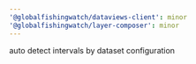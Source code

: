 ```yaml
---
'@globalfishingwatch/dataviews-client': minor
'@globalfishingwatch/layer-composer': minor
---
```


auto detect intervals by dataset configuration
